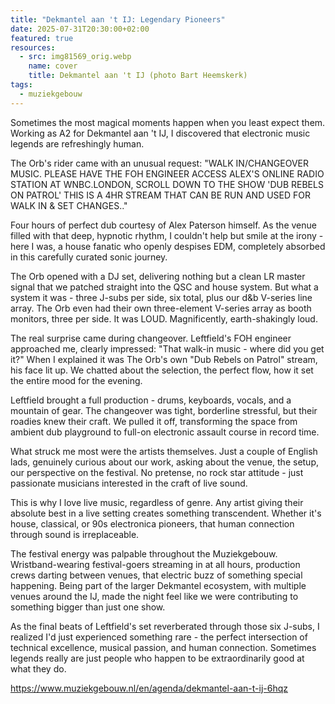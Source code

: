 ```yaml
---
title: "Dekmantel aan 't IJ: Legendary Pioneers"
date: 2025-07-31T20:30:00+02:00
featured: true
resources:
  - src: img81569_orig.webp
    name: cover
    title: Dekmantel aan 't IJ (photo Bart Heemskerk)
tags:
  - muziekgebouw
---
```

Sometimes the most magical moments happen when you least expect them. Working as A2 for Dekmantel aan 't IJ, I discovered that electronic music legends are refreshingly human.
<!--more-->
The Orb's rider came with an unusual request: "WALK IN/CHANGEOVER MUSIC. PLEASE HAVE THE FOH ENGINEER ACCESS ALEX'S ONLINE RADIO STATION AT WNBC.LONDON, SCROLL DOWN TO THE SHOW 'DUB REBELS ON PATROL' THIS IS A 4HR STREAM THAT CAN BE RUN AND USED FOR WALK IN & SET CHANGES.."

Four hours of perfect dub courtesy of Alex Paterson himself. As the venue filled with that deep, hypnotic rhythm, I couldn't help but smile at the irony - here I was, a house fanatic who openly despises EDM, completely absorbed in this carefully curated sonic journey.

The Orb opened with a DJ set, delivering nothing but a clean LR master signal that we patched straight into the QSC and house system. But what a system it was - three J-subs per side, six total, plus our d&b V-series line array. The Orb even had their own three-element V-series array as booth monitors, three per side. It was LOUD. Magnificently, earth-shakingly loud.

The real surprise came during changeover. Leftfield's FOH engineer approached me, clearly impressed: "That walk-in music - where did you get it?" When I explained it was The Orb's own "Dub Rebels on Patrol" stream, his face lit up. We chatted about the selection, the perfect flow, how it set the entire mood for the evening.

Leftfield brought a full production - drums, keyboards, vocals, and a mountain of gear. The changeover was tight, borderline stressful, but their roadies knew their craft. We pulled it off, transforming the space from ambient dub playground to full-on electronic assault course in record time.

What struck me most were the artists themselves. Just a couple of English lads, genuinely curious about our work, asking about the venue, the setup, our perspective on the festival. No pretense, no rock star attitude - just passionate musicians interested in the craft of live sound.

This is why I love live music, regardless of genre. Any artist giving their absolute best in a live setting creates something transcendent. Whether it's house, classical, or 90s electronica pioneers, that human connection through sound is irreplaceable.

The festival energy was palpable throughout the Muziekgebouw. Wristband-wearing festival-goers streaming in at all hours, production crews darting between venues, that electric buzz of something special happening. Being part of the larger Dekmantel ecosystem, with multiple venues around the IJ, made the night feel like we were contributing to something bigger than just one show.

As the final beats of Leftfield's set reverberated through those six J-subs, I realized I'd just experienced something rare - the perfect intersection of technical excellence, musical passion, and human connection. Sometimes legends really are just people who happen to be extraordinarily good at what they do.

<https://www.muziekgebouw.nl/en/agenda/dekmantel-aan-t-ij-6hqz>